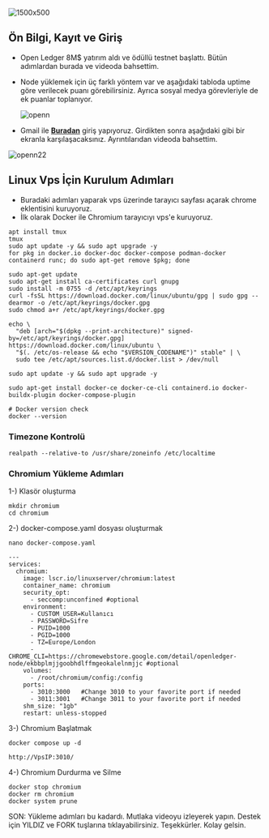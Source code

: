 ![1500x500](https://github.com/user-attachments/assets/f0f32870-8d3c-4205-b3b6-97175338b347)

## Ön Bilgi, Kayıt ve Giriş
- Open Ledger 8M$ yatırım aldı ve ödüllü testnet başlattı. Bütün adımlardan burada ve videoda bahsettim.
- Node yüklemek için üç farklı yöntem var ve aşağıdaki tabloda uptime göre verilecek puanı görebilirsiniz. Ayrıca sosyal medya görevleriyle de ek puanlar toplanıyor.

  ![openn](https://github.com/user-attachments/assets/60e18135-c8cf-4c60-a9b4-03664ad6bde6)

-  Gmail ile **[Buradan](https://testnet.openledger.xyz/?referral_code=bqp4npvuny)** giriş yapıyoruz. Girdikten sonra aşağıdaki gibi bir ekranla karşılaşacaksınız. Ayrıntılarıdan videoda bahsettim.

![openn22](https://github.com/user-attachments/assets/a713ec14-fbdc-4235-bbde-44db2677ecca)

## Linux Vps İçin Kurulum Adımları
- Buradaki adımları yaparak vps üzerinde tarayıcı sayfası açarak chrome eklentisini kuruyoruz.
- İlk olarak Docker ile Chromium tarayıcıyı vps'e kuruyoruz.
```
apt install tmux
tmux
sudo apt update -y && sudo apt upgrade -y
for pkg in docker.io docker-doc docker-compose podman-docker containerd runc; do sudo apt-get remove $pkg; done

sudo apt-get update
sudo apt-get install ca-certificates curl gnupg
sudo install -m 0755 -d /etc/apt/keyrings
curl -fsSL https://download.docker.com/linux/ubuntu/gpg | sudo gpg --dearmor -o /etc/apt/keyrings/docker.gpg
sudo chmod a+r /etc/apt/keyrings/docker.gpg

echo \
  "deb [arch="$(dpkg --print-architecture)" signed-by=/etc/apt/keyrings/docker.gpg] https://download.docker.com/linux/ubuntu \
  "$(. /etc/os-release && echo "$VERSION_CODENAME")" stable" | \
  sudo tee /etc/apt/sources.list.d/docker.list > /dev/null

sudo apt update -y && sudo apt upgrade -y

sudo apt-get install docker-ce docker-ce-cli containerd.io docker-buildx-plugin docker-compose-plugin

# Docker version check
docker --version
```

### Timezone Kontrolü
```
realpath --relative-to /usr/share/zoneinfo /etc/localtime
```

### Chromium Yükleme Adımları

1-) Klasör oluşturma
```
mkdir chromium
cd chromium
```

2-) docker-compose.yaml dosyası oluşturmak
```
nano docker-compose.yaml
```

```
---
services:
  chromium:
    image: lscr.io/linuxserver/chromium:latest
    container_name: chromium
    security_opt:
      - seccomp:unconfined #optional
    environment:
      - CUSTOM_USER=Kullanıcı
      - PASSWORD=Sifre
      - PUID=1000
      - PGID=1000
      - TZ=Europe/London
      - CHROME_CLI=https://chromewebstore.google.com/detail/openledger-node/ekbbplmjjgoobhdlffmgeokalelnmjjc #optional
    volumes:
      - /root/chromium/config:/config
    ports:
      - 3010:3000   #Change 3010 to your favorite port if needed
      - 3011:3001   #Change 3011 to your favorite port if needed
    shm_size: "1gb"
    restart: unless-stopped
```

3-) Chromium Başlatmak
```
docker compose up -d
```
```
http://VpsIP:3010/
```

4-) Chromium Durdurma ve Silme
```
docker stop chromium
docker rm chromium
docker system prune
```

SON: Yükleme adımları bu kadardı. Mutlaka videoyu izleyerek yapın. Destek için YILDIZ ve FORK tuşlarına tıklayabilirsiniz. Teşekkürler. Kolay gelsin.

